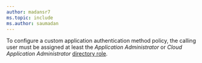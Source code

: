 ```yaml
---
author: madansr7
ms.topic: include
ms.author: saumadan
---
```


To configure a custom application authentication method policy, the calling user must be assigned at least the *Application Administrator* or *Cloud Application Administrator* [directory role](/azure/active-directory/roles/permissions-reference?toc=%2Fgraph%2Ftoc.json).


